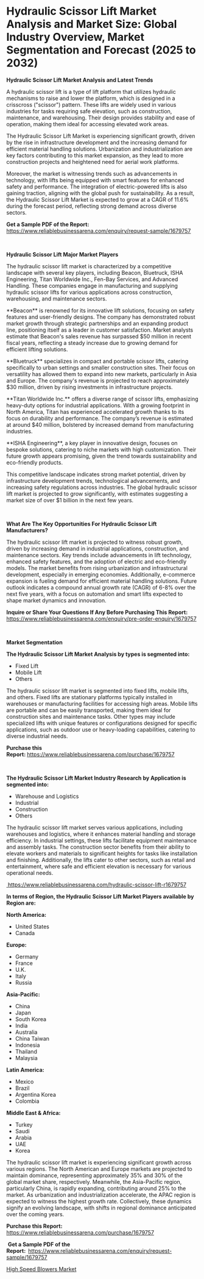 <p><h1>Hydraulic Scissor Lift Market Analysis and Market Size: Global Industry Overview, Market Segmentation and Forecast (2025 to 2032)</h1></p><p><strong>Hydraulic Scissor Lift Market Analysis and Latest Trends</strong></p>
<p><p>A hydraulic scissor lift is a type of lift platform that utilizes hydraulic mechanisms to raise and lower the platform, which is designed in a crisscross ("scissor") pattern. These lifts are widely used in various industries for tasks requiring safe elevation, such as construction, maintenance, and warehousing. Their design provides stability and ease of operation, making them ideal for accessing elevated work areas.</p><p>The Hydraulic Scissor Lift Market is experiencing significant growth, driven by the rise in infrastructure development and the increasing demand for efficient material handling solutions. Urbanization and industrialization are key factors contributing to this market expansion, as they lead to more construction projects and heightened need for aerial work platforms.</p><p>Moreover, the market is witnessing trends such as advancements in technology, with lifts being equipped with smart features for enhanced safety and performance. The integration of electric-powered lifts is also gaining traction, aligning with the global push for sustainability. As a result, the Hydraulic Scissor Lift Market is expected to grow at a CAGR of 11.6% during the forecast period, reflecting strong demand across diverse sectors.</p></p>
<p><strong>Get a Sample PDF of the Report:&nbsp;</strong> <a href="https://www.reliablebusinessarena.com/enquiry/request-sample/1679757?utm_campaign=3214&utm_medium=2&utm_source=Github&utm_content=ia&utm_term=08042025&utm_id=hydraulic-scissor-lift">https://www.reliablebusinessarena.com/enquiry/request-sample/1679757</a></p>
<p>&nbsp;</p>
<p><strong>Hydraulic Scissor Lift Major Market Players</strong></p>
<p><p>The hydraulic scissor lift market is characterized by a competitive landscape with several key players, including Beacon, Bluetruck, ISHA Engineering, Titan Worldwide Inc., Fen-Bay Services, and Advanced Handling. These companies engage in manufacturing and supplying hydraulic scissor lifts for various applications across construction, warehousing, and maintenance sectors.</p><p>**Beacon** is renowned for its innovative lift solutions, focusing on safety features and user-friendly designs. The company has demonstrated robust market growth through strategic partnerships and an expanding product line, positioning itself as a leader in customer satisfaction. Market analysts estimate that Beacon's sales revenue has surpassed $50 million in recent fiscal years, reflecting a steady increase due to growing demand for efficient lifting solutions.</p><p>**Bluetruck** specializes in compact and portable scissor lifts, catering specifically to urban settings and smaller construction sites. Their focus on versatility has allowed them to expand into new markets, particularly in Asia and Europe. The company's revenue is projected to reach approximately $30 million, driven by rising investments in infrastructure projects.</p><p>**Titan Worldwide Inc.** offers a diverse range of scissor lifts, emphasizing heavy-duty options for industrial applications. With a growing footprint in North America, Titan has experienced accelerated growth thanks to its focus on durability and performance. The company’s revenue is estimated at around $40 million, bolstered by increased demand from manufacturing industries.</p><p>**ISHA Engineering**, a key player in innovative design, focuses on bespoke solutions, catering to niche markets with high customization. Their future growth appears promising, given the trend towards sustainability and eco-friendly products. </p><p>This competitive landscape indicates strong market potential, driven by infrastructure development trends, technological advancements, and increasing safety regulations across industries. The global hydraulic scissor lift market is projected to grow significantly, with estimates suggesting a market size of over $1 billion in the next few years.</p></p>
<p>&nbsp;</p>
<p><strong>What Are The Key Opportunities For Hydraulic Scissor Lift Manufacturers?</strong></p>
<p><p>The hydraulic scissor lift market is projected to witness robust growth, driven by increasing demand in industrial applications, construction, and maintenance sectors. Key trends include advancements in lift technology, enhanced safety features, and the adoption of electric and eco-friendly models. The market benefits from rising urbanization and infrastructural development, especially in emerging economies. Additionally, e-commerce expansion is fueling demand for efficient material handling solutions. Future outlook indicates a compound annual growth rate (CAGR) of 6-8% over the next five years, with a focus on automation and smart lifts expected to shape market dynamics and innovation.</p></p>
<p><strong>Inquire or Share Your Questions If Any Before Purchasing This Report:</strong> <a href="https://www.reliablebusinessarena.com/enquiry/pre-order-enquiry/1679757?utm_campaign=3214&utm_medium=2&utm_source=Github&utm_content=ia&utm_term=08042025&utm_id=hydraulic-scissor-lift">https://www.reliablebusinessarena.com/enquiry/pre-order-enquiry/1679757</a></p>
<p>&nbsp;</p>
<p><strong>Market Segmentation</strong></p>
<p><strong>The Hydraulic Scissor Lift Market Analysis by types is segmented into:</strong></p>
<p><ul><li>Fixed Lift</li><li>Mobile Lift</li><li>Others</li></ul></p>
<p><p>The hydraulic scissor lift market is segmented into fixed lifts, mobile lifts, and others. Fixed lifts are stationary platforms typically installed in warehouses or manufacturing facilities for accessing high areas. Mobile lifts are portable and can be easily transported, making them ideal for construction sites and maintenance tasks. Other types may include specialized lifts with unique features or configurations designed for specific applications, such as outdoor use or heavy-loading capabilities, catering to diverse industrial needs.</p></p>
<p><strong>Purchase this Report:&nbsp;</strong><a href="https://www.reliablebusinessarena.com/purchase/1679757?utm_campaign=3214&utm_medium=2&utm_source=Github&utm_content=ia&utm_term=08042025&utm_id=hydraulic-scissor-lift">https://www.reliablebusinessarena.com/purchase/1679757</a></p>
<p>&nbsp;</p>
<p><strong>The Hydraulic Scissor Lift Market Industry Research by Application is segmented into:</strong></p>
<p><ul><li>Warehouse and Logistics</li><li>Industrial</li><li>Construction</li><li>Others</li></ul></p>
<p><p>The hydraulic scissor lift market serves various applications, including warehouses and logistics, where it enhances material handling and storage efficiency. In industrial settings, these lifts facilitate equipment maintenance and assembly tasks. The construction sector benefits from their ability to elevate workers and materials to significant heights for tasks like installation and finishing. Additionally, the lifts cater to other sectors, such as retail and entertainment, where safe and efficient elevation is necessary for various operational needs.</p></p>
<p><a href="https://www.reliablebusinessarena.com/hydraulic-scissor-lift-r1679757?utm_campaign=3214&utm_medium=2&utm_source=Github&utm_content=ia&utm_term=08042025&utm_id=hydraulic-scissor-lift">&nbsp;https://www.reliablebusinessarena.com/hydraulic-scissor-lift-r1679757</a></p>
<p><strong>In terms of Region, the Hydraulic Scissor Lift Market Players available by Region are:</strong></p>
<p>
    <p> <strong> North America: </strong>
        <ul>
            <li>United States</li>
            <li>Canada</li>
        </ul>
        </p> 
    <p> <strong> Europe: </strong>
        <ul>
            <li>Germany</li>
            <li>France</li>
            <li>U.K.</li>
            <li>Italy</li>
            <li>Russia</li>
        </ul>
        </p> 
    <p> <strong> Asia-Pacific: </strong>
        <ul>
            <li>China</li>
            <li>Japan</li>
            <li>South Korea</li>
            <li>India</li>
            <li>Australia</li>
            <li>China Taiwan</li>
            <li>Indonesia</li>
            <li>Thailand</li>
            <li>Malaysia</li>
        </ul>
        </p> 
    <p> <strong> Latin America: </strong>
        <ul>
            <li>Mexico</li>
            <li>Brazil</li>
            <li>Argentina Korea</li>
            <li>Colombia</li>
        </ul>
        </p> 
    <p> <strong> Middle East & Africa: </strong>
        <ul>
            <li>Turkey</li>
            <li>Saudi</li>
            <li>Arabia</li>
            <li>UAE</li>
            <li>Korea</li>
        </ul>
    </p>
    </p>
<p><p>The hydraulic scissor lift market is experiencing significant growth across various regions. The North American and Europe markets are projected to maintain dominance, representing approximately 35% and 30% of the global market share, respectively. Meanwhile, the Asia-Pacific region, particularly China, is rapidly expanding, contributing around 25% to the market. As urbanization and industrialization accelerate, the APAC region is expected to witness the highest growth rate. Collectively, these dynamics signify an evolving landscape, with shifts in regional dominance anticipated over the coming years.</p></p>
<p><strong>Purchase this Report: </strong><a href="https://www.reliablebusinessarena.com/purchase/1679757?utm_campaign=3214&utm_medium=2&utm_source=Github&utm_content=ia&utm_term=08042025&utm_id=hydraulic-scissor-lift">https://www.reliablebusinessarena.com/purchase/1679757</a></p>
<p>&nbsp;<strong>Get a Sample PDF of the Report:&nbsp;&nbsp;</strong><a href="https://www.reliablebusinessarena.com/enquiry/request-sample/1679757?utm_campaign=3214&utm_medium=2&utm_source=Github&utm_content=ia&utm_term=08042025&utm_id=hydraulic-scissor-lift">https://www.reliablebusinessarena.com/enquiry/request-sample/1679757</a></p>
<p><strong></strong></p>
<p><p><a href="https://github.com/shopovdjondo/Market-Research-Report-List-1/blob/main/high-speed-blowers-market.md?utm_campaign=3214&utm_medium=2&utm_source=Github&utm_content=ia&utm_term=08042025&utm_id=hydraulic-scissor-lift">High Speed Blowers Market</a></p></p>